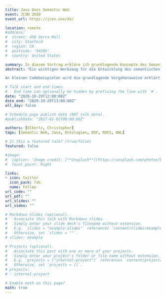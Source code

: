 ```yaml
---
title: Java Goes Semantic Web
event: JCON 2020
event_url: https://jcon.one/de/

location: remote
#address:
#  street: 450 Serra Mall
#  city: Stanford
#  region: CA
#  postcode: '94305'
#  country: United States

summary: In diesem Vortrag erkläre ich grundlegende Konzepte des Semantischen Netzes und mit welchen Java-Frameworks man diese nutzen kann.
abstract: "Ein wichtiges Werkzeug für die Entwicklung des semantischen Netzes sind Ontologien, die in den Sprachen RDF/RDFS und OWL beschrieben werden. Es kann allerdings auch sehr interessant sein, die in den Ontologien kodierten Daten mithilfe von Java-Programmen auszulesen und weiterzuverarbeiten. Zuerst soll theoretisch erklärt werden, was Ontologien sind und wie man sie einsetzen kann. Zudem sollen sie von den traditionellen relationalen Datenbanken abgegrenzt werden. Anschließend sollen einige Java-Frameworks vorgestellt werden, die für die Auswertung von Ontologien eingesetzt werden können: RDF4J, Apache Jena und OWLApi.

An kleinen Codebeispielen wird die grundlegende Vorgehensweise erklärt und einige mögliche Anwendungsmöglichkeiten für die mittels Java ausgelesenen Daten sollen vorgestellt werden."

# Talk start and end times.
#   End time can optionally be hidden by prefixing the line with `#`.
date: "2020-10-29T12:00:00Z"
date_end: "2020-10-29T13:00:00Z"
all_day: false

# Schedule page publish date (NOT talk date).
#publishDate: "2017-01-01T00:00:00Z"

authors: [Olbertz, Christopher]
tags: [Semantic Web, Java, Ontologien, RDF, RDFS, OWL]

# Is this a featured talk? (true/false)
featured: false

#image:
#  caption: 'Image credit: [**Unsplash**](https://unsplash.com/photos/bzdhc5b3Bxs)'
#  focal_point: Right

links:
- icon: twitter
  icon_pack: fab
  name: Follow
url_code: ""
url_pdf: ""
url_slides: ""
url_video: ""

# Markdown Slides (optional).
#   Associate this talk with Markdown slides.
#   Simply enter your slide deck's filename without extension.
#   E.g. `slides = "example-slides"` references `content/slides/example-slides.md`.
#   Otherwise, set `slides = ""`.
# slides: example

# Projects (optional).
#   Associate this post with one or more of your projects.
#   Simply enter your project's folder or file name without extension.
#   E.g. `projects = ["internal-project"]` references `content/project/deep-learning/index.md`.
#   Otherwise, set `projects = []`.
# projects:
# - internal-project

# Enable math on this page?
math: true
---
```

